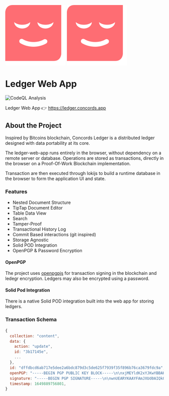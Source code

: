 ![alt text](https://github.com/concords/ledger-web-app/blob/main/public/android-chrome-192x192.png?raw=true#gh-light-mode-only)
![alt text](https://github.com/concords/ledger-web-app/blob/main/public/android-chrome-192x192.png?raw=true#gh-dark-mode-only)

# Ledger Web App

![CodeQL Analysis](https://github.com/concords/ledger-web-app/actions/workflows/codeql-analysis.yml/badge.svg)

Ledger Web App 👉 https://ledger.concords.app

## About the Project

Inspired by Bitcoins blockchain, Concords Ledger is a distributed ledger designed with data portability at its core.

The ledger-web-app runs entirely in the browser, without dependency on a remote server or database. Operations are stored as transactions, directly in the browser on a Proof-Of-Work Blockchain implementation.

Transaction are then executed through lokijs to build a runtime database in the browser to form the application UI and state.

### Features

- Nested Document Structure
- TipTap Document Editor
- Table Data View
- Search
- Tamper-Proof
- Transactional History Log
- Commit Based interactions (git inspired)
- Storage Agnostic
- Solid POD Integration
- OpenPGP & Password Encryption

#### OpenPGP

The project uses [openpgpjs](https://github.com/openpgpjs/openpgpjs) for transaction signing in the blockchain and ledegr encryption. Ledgers may also be encrypted using a password.

#### Solid Pod Integration

There is a native Solid POD integration built into the web app for storing ledgers.

### Transaction Schema

```javascript
{
  collection: "content",
  data: {
    action: "update",
    id: "3b17145e",
    ...
  },
  id: "dffdbcd6ab717e5dee2a6bdc879d3c5de625f7939f35f896b76ca3679fdc9a",
  openPGP: "-----BEGIN PGP PUBLIC KEY BLOCK-----\n\nxjMEYldK2xYJKwYBBAHaRw8BAQdA5JXOhyd7dDN8z1gfBYzkIoqBsjzsOPtC\nfpjNR1VeEBnNGkd1ZXN0IDxndWVzdEBjb25jb3Jkcy5hcHA+wowEEBYKAB0F\nAmJXStsECwkHCAMVCAoEFgACAQIZAQIbAwIeAQAhCRAxjjnJg1168RYhBNN/\n/0CYDWI8Kgo5dDGOOcmDXXrxRW4A/0xBkRbNhbeu2gZxcAxKuYUJugUUm75W\ntx2hLoQ41K88AQDZhTDvBSPRvkkX1gFs9Qp4HHmieD87CHDEvZlHyzayAM44\nBGJXStsSCisGAQQBl1UBBQEBB0CK6PImo8pPBOslsxlPz49RsXkBt8x2eY3W\nobDGwFZCWAMBCAfCeAQYFggACQUCYldK2wIbDAAhCRAxjjnJg1168RYhBNN/\n/0CYDWI8Kgo5dDGOOcmDXXrxJpIBAMfVI8YzpH8jOMrk4omtb70LGbbksHtX\nfMq4ApZlwaOVAQCRGaZWNj0aVJs39pxMGmjoE9XdvJGREsI+Nd1eCV8ABw==\n=CbaC\n-----END PGP PUBLIC KEY BLOCK-----\n",
  signature: "-----BEGIN PGP SIGNATURE-----\n\nwnUEARYKAAYFAmJXUd0AIQkQMY45yYNdevEWIQTTf/9AmA1iPCoKOXQxjjnJ\ng1168TVKAP99AhqfCCs3EnzCxtep+Ckuvp79F09taJfs/ta42KBIUQD9FzaW\n1P7nesJpXwcN6Go/VhcbzRqzybSb+lpOt1xhsAI=\n=0HyR\n-----END PGP SIGNATURE-----\n",
  timestamp: 1649889756801,
}
```
